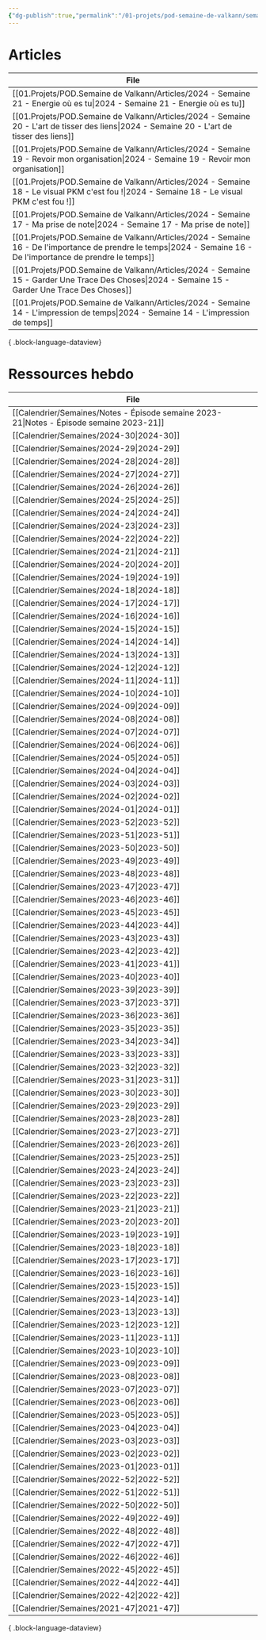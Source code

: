 ```yaml
---
{"dg-publish":true,"permalink":"/01-projets/pod-semaine-de-valkann/semaine-de-valkann/","title":"Articles","tags":["gardenEntry","gardenEntry","gardenEntry"]}
---
```



# Articles

| File                                                                                                                                                               |
| ------------------------------------------------------------------------------------------------------------------------------------------------------------------ |
| [[01.Projets/POD.Semaine de Valkann/Articles/2024 - Semaine 21 - Energie où es tu\|2024 - Semaine 21 - Energie où es tu]]                                       |
| [[01.Projets/POD.Semaine de Valkann/Articles/2024 - Semaine 20 - L'art de tisser des liens\|2024 - Semaine 20 - L'art de tisser des liens]]                     |
| [[01.Projets/POD.Semaine de Valkann/Articles/2024 - Semaine 19 - Revoir mon organisation\|2024 - Semaine 19 - Revoir mon organisation]]                         |
| [[01.Projets/POD.Semaine de Valkann/Articles/2024 - Semaine 18 - Le visual PKM c'est fou !\|2024 - Semaine 18 - Le visual PKM c'est fou !]]                     |
| [[01.Projets/POD.Semaine de Valkann/Articles/2024 - Semaine 17 - Ma prise de note\|2024 - Semaine 17 - Ma prise de note]]                                       |
| [[01.Projets/POD.Semaine de Valkann/Articles/2024 - Semaine 16 - De l'importance de prendre le temps\|2024 - Semaine 16 - De l'importance de prendre le temps]] |
| [[01.Projets/POD.Semaine de Valkann/Articles/2024 - Semaine 15 - Garder Une Trace Des Choses\|2024 - Semaine 15 - Garder Une Trace Des Choses]]                 |
| [[01.Projets/POD.Semaine de Valkann/Articles/2024 - Semaine 14 - L'impression de temps\|2024 - Semaine 14 - L'impression de temps]]                             |

{ .block-language-dataview}

# Ressources hebdo

| File                                                                                        |
| ------------------------------------------------------------------------------------------- |
| [[Calendrier/Semaines/Notes - Épisode semaine 2023-21\|Notes - Épisode semaine 2023-21]] |
| [[Calendrier/Semaines/2024-30\|2024-30]]                                                 |
| [[Calendrier/Semaines/2024-29\|2024-29]]                                                 |
| [[Calendrier/Semaines/2024-28\|2024-28]]                                                 |
| [[Calendrier/Semaines/2024-27\|2024-27]]                                                 |
| [[Calendrier/Semaines/2024-26\|2024-26]]                                                 |
| [[Calendrier/Semaines/2024-25\|2024-25]]                                                 |
| [[Calendrier/Semaines/2024-24\|2024-24]]                                                 |
| [[Calendrier/Semaines/2024-23\|2024-23]]                                                 |
| [[Calendrier/Semaines/2024-22\|2024-22]]                                                 |
| [[Calendrier/Semaines/2024-21\|2024-21]]                                                 |
| [[Calendrier/Semaines/2024-20\|2024-20]]                                                 |
| [[Calendrier/Semaines/2024-19\|2024-19]]                                                 |
| [[Calendrier/Semaines/2024-18\|2024-18]]                                                 |
| [[Calendrier/Semaines/2024-17\|2024-17]]                                                 |
| [[Calendrier/Semaines/2024-16\|2024-16]]                                                 |
| [[Calendrier/Semaines/2024-15\|2024-15]]                                                 |
| [[Calendrier/Semaines/2024-14\|2024-14]]                                                 |
| [[Calendrier/Semaines/2024-13\|2024-13]]                                                 |
| [[Calendrier/Semaines/2024-12\|2024-12]]                                                 |
| [[Calendrier/Semaines/2024-11\|2024-11]]                                                 |
| [[Calendrier/Semaines/2024-10\|2024-10]]                                                 |
| [[Calendrier/Semaines/2024-09\|2024-09]]                                                 |
| [[Calendrier/Semaines/2024-08\|2024-08]]                                                 |
| [[Calendrier/Semaines/2024-07\|2024-07]]                                                 |
| [[Calendrier/Semaines/2024-06\|2024-06]]                                                 |
| [[Calendrier/Semaines/2024-05\|2024-05]]                                                 |
| [[Calendrier/Semaines/2024-04\|2024-04]]                                                 |
| [[Calendrier/Semaines/2024-03\|2024-03]]                                                 |
| [[Calendrier/Semaines/2024-02\|2024-02]]                                                 |
| [[Calendrier/Semaines/2024-01\|2024-01]]                                                 |
| [[Calendrier/Semaines/2023-52\|2023-52]]                                                 |
| [[Calendrier/Semaines/2023-51\|2023-51]]                                                 |
| [[Calendrier/Semaines/2023-50\|2023-50]]                                                 |
| [[Calendrier/Semaines/2023-49\|2023-49]]                                                 |
| [[Calendrier/Semaines/2023-48\|2023-48]]                                                 |
| [[Calendrier/Semaines/2023-47\|2023-47]]                                                 |
| [[Calendrier/Semaines/2023-46\|2023-46]]                                                 |
| [[Calendrier/Semaines/2023-45\|2023-45]]                                                 |
| [[Calendrier/Semaines/2023-44\|2023-44]]                                                 |
| [[Calendrier/Semaines/2023-43\|2023-43]]                                                 |
| [[Calendrier/Semaines/2023-42\|2023-42]]                                                 |
| [[Calendrier/Semaines/2023-41\|2023-41]]                                                 |
| [[Calendrier/Semaines/2023-40\|2023-40]]                                                 |
| [[Calendrier/Semaines/2023-39\|2023-39]]                                                 |
| [[Calendrier/Semaines/2023-37\|2023-37]]                                                 |
| [[Calendrier/Semaines/2023-36\|2023-36]]                                                 |
| [[Calendrier/Semaines/2023-35\|2023-35]]                                                 |
| [[Calendrier/Semaines/2023-34\|2023-34]]                                                 |
| [[Calendrier/Semaines/2023-33\|2023-33]]                                                 |
| [[Calendrier/Semaines/2023-32\|2023-32]]                                                 |
| [[Calendrier/Semaines/2023-31\|2023-31]]                                                 |
| [[Calendrier/Semaines/2023-30\|2023-30]]                                                 |
| [[Calendrier/Semaines/2023-29\|2023-29]]                                                 |
| [[Calendrier/Semaines/2023-28\|2023-28]]                                                 |
| [[Calendrier/Semaines/2023-27\|2023-27]]                                                 |
| [[Calendrier/Semaines/2023-26\|2023-26]]                                                 |
| [[Calendrier/Semaines/2023-25\|2023-25]]                                                 |
| [[Calendrier/Semaines/2023-24\|2023-24]]                                                 |
| [[Calendrier/Semaines/2023-23\|2023-23]]                                                 |
| [[Calendrier/Semaines/2023-22\|2023-22]]                                                 |
| [[Calendrier/Semaines/2023-21\|2023-21]]                                                 |
| [[Calendrier/Semaines/2023-20\|2023-20]]                                                 |
| [[Calendrier/Semaines/2023-19\|2023-19]]                                                 |
| [[Calendrier/Semaines/2023-18\|2023-18]]                                                 |
| [[Calendrier/Semaines/2023-17\|2023-17]]                                                 |
| [[Calendrier/Semaines/2023-16\|2023-16]]                                                 |
| [[Calendrier/Semaines/2023-15\|2023-15]]                                                 |
| [[Calendrier/Semaines/2023-14\|2023-14]]                                                 |
| [[Calendrier/Semaines/2023-13\|2023-13]]                                                 |
| [[Calendrier/Semaines/2023-12\|2023-12]]                                                 |
| [[Calendrier/Semaines/2023-11\|2023-11]]                                                 |
| [[Calendrier/Semaines/2023-10\|2023-10]]                                                 |
| [[Calendrier/Semaines/2023-09\|2023-09]]                                                 |
| [[Calendrier/Semaines/2023-08\|2023-08]]                                                 |
| [[Calendrier/Semaines/2023-07\|2023-07]]                                                 |
| [[Calendrier/Semaines/2023-06\|2023-06]]                                                 |
| [[Calendrier/Semaines/2023-05\|2023-05]]                                                 |
| [[Calendrier/Semaines/2023-04\|2023-04]]                                                 |
| [[Calendrier/Semaines/2023-03\|2023-03]]                                                 |
| [[Calendrier/Semaines/2023-02\|2023-02]]                                                 |
| [[Calendrier/Semaines/2023-01\|2023-01]]                                                 |
| [[Calendrier/Semaines/2022-52\|2022-52]]                                                 |
| [[Calendrier/Semaines/2022-51\|2022-51]]                                                 |
| [[Calendrier/Semaines/2022-50\|2022-50]]                                                 |
| [[Calendrier/Semaines/2022-49\|2022-49]]                                                 |
| [[Calendrier/Semaines/2022-48\|2022-48]]                                                 |
| [[Calendrier/Semaines/2022-47\|2022-47]]                                                 |
| [[Calendrier/Semaines/2022-46\|2022-46]]                                                 |
| [[Calendrier/Semaines/2022-45\|2022-45]]                                                 |
| [[Calendrier/Semaines/2022-44\|2022-44]]                                                 |
| [[Calendrier/Semaines/2022-42\|2022-42]]                                                 |
| [[Calendrier/Semaines/2021-47\|2021-47]]                                                 |

{ .block-language-dataview}
